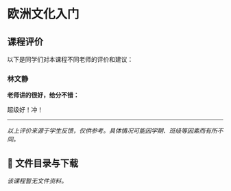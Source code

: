 # 欧洲文化入门

## 课程评价

以下是同学们对本课程不同老师的评价和建议：

### 林文静

**老师讲的很好，给分不错：**

超级好！冲！

---

*以上评价来源于学生反馈，仅供参考。具体情况可能因学期、班级等因素而有所不同。*
## 📄 文件目录与下载

_该课程暂无文件资料。_
